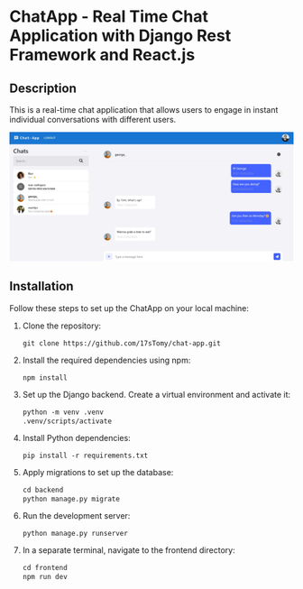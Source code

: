 # ChatApp - Real Time Chat Application with Django Rest Framework and React.js

## Description
This is a real-time chat application that allows users to engage in instant individual conversations with different users.

![ChatApp Preview](frontend\src\assets\chat-preview.jpeg)

## Installation
Follow these steps to set up the ChatApp on your local machine:

1. Clone the repository:
   ```
   git clone https://github.com/17sTomy/chat-app.git
   ```
2. Install the required dependencies using npm:
   ```
   npm install
   ``` 
3. Set up the Django backend. Create a virtual environment and activate it:
    ```
   python -m venv .venv
   .venv/scripts/activate
   ``` 
4. Install Python dependencies:
   ```
   pip install -r requirements.txt
   ```
5. Apply migrations to set up the database:
   ```
   cd backend
   python manage.py migrate
   ```
6. Run the development server:
   ```
   python manage.py runserver
   ```
7. In a separate terminal, navigate to the frontend directory:
   ```
   cd frontend
   npm run dev
   ```